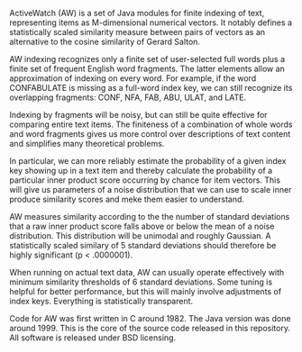 ActiveWatch (AW) is a set of Java modules for finite indexing of text,
representing items as M-dimensional numerical vectors. It notably defines
a statistically scaled similarity measure between pairs of vectors as an
alternative to the cosine similarity of Gerard Salton.

AW indexing recognizes only a finite set of user-selected full words plus
a finite set of frequent English word fragments. The latter elements allow
an approximation of indexing on every word. For example, if the word
CONFABULATE is missing as a full-word index key, we can still recognize
its overlapping fragments: CONF, NFA, FAB, ABU, ULAT, and LATE.

Indexing by fragments will be noisy, but can still be quite effective for
comparing entire text items. The finiteness of a combination of whole words
and word fragments gives us more control over descriptions of text content
and simplifies many theoretical problems.

In particular, we can more reliably estimate the probability of a given
index key showing up in a text item and thereby calculate the probability
of a particular inner product score occurring by chance for item vectors.
This will give us parameters of a noise distribution that we can use to
scale inner produce similarity scores and meke them easier to understand.

AW measures similarity according to the the number of standard deviations
that a raw inner product score falls above or below the mean of a noise
distribution. This distribution will be unimodal and roughly Gaussian. A
statistically scaled similary of 5 standard deviations should therefore be
highly significant (p < .0000001).

When running on actual text data, AW can usually operate effectively with
minimum similarity thresholds of 6 standard deviations. Some tuning is
helpful for better performance, but this will mainly involve adjustments of
index keys. Everything is statistically transparent.

Code for AW was first written in C around 1982. The Java version was done
around 1999. This is the core of the source code released in this repository.
All software is released under BSD licensing.

